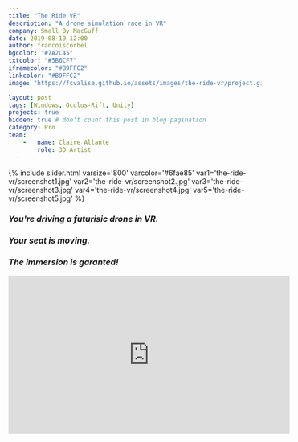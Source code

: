 ```yaml
---
title: "The Ride VR"
description: "A drone simulation race in VR"
company: Small By MacGuff
date: 2019-08-19 12:00
author: francoiscorbel
bgcolor: "#7A2C45"
txtcolor: "#5B6CF7"
iframecolor: "#B9FFC2"
linkcolor: "#B9FFC2"
image: "https://fcvalise.github.io/assets/images/the-ride-vr/project.gif"

layout: post
tags: [Windows, Oculus-Rift, Unity]
projects: true
hidden: true # don't count this post in blog pagination
category: Pro
team:
    -   name: Claire Allante
        role: 3D Artist
---
```

{% include slider.html varsize='800' varcolor='#6fae85' var1='the-ride-vr/screenshot1.jpg' var2='the-ride-vr/screenshot2.jpg' var3='the-ride-vr/screenshot3.jpg' var4='the-ride-vr/screenshot4.jpg' var5='the-ride-vr/screenshot5.jpg' %}

<div class="text general-margin"><h3><i>You're driving a futurisic drone in VR.</i></h3></div>
<div class="text general-margin"><h3><i>Your seat is moving.</i></h3></div>
<div class="text general-margin"><h3><i>The immersion is garanted!</i></h3></div>

<div class="video general-margin">
    <iframe width="560" height="315" src="https://www.youtube.com/embed/CcCfvcy9-Ic?modestbranding=1&autohide=1&showinfo=0&controls=0&rel=0" frameborder="0" allowfullscreen></iframe>
</div>

